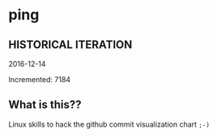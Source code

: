 # ping

## HISTORICAL ITERATION
2016-12-14

Incremented: 7184

## What is this?? 
Linux skills to hack the github commit visualization chart `;-)`
